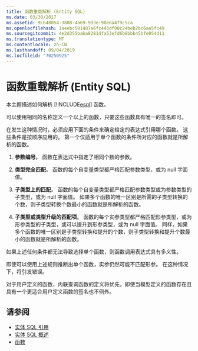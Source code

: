 ```yaml
---
title: 函数重载解析 (Entity SQL)
ms.date: 03/30/2017
ms.assetid: 9c648054-3808-4a69-9d3e-98e6a4f9c5ca
ms.openlocfilehash: 1aeebc501487a6fc443df00c24beb2bc6aa5fc49
ms.sourcegitcommit: 4e2d355baba82814fa53efd6b8bbb45bfe054d11
ms.translationtype: MT
ms.contentlocale: zh-CN
ms.lasthandoff: 09/04/2019
ms.locfileid: "70250925"
---
```

# <a name="function-overload-resolution-entity-sql"></a>函数重载解析 (Entity SQL)
本主题描述如何解析 [!INCLUDE[esql](../../../../../../includes/esql-md.md)] 函数。  
  
 可以使用相同的名称定义一个以上的函数，只要这些函数具有唯一的签名即可。  
  
 在发生这种情况时，必须应用下面的条件来确定给定的表达式引用哪个函数。 这些条件是按顺序应用的。 第一个仅适用于单个函数的条件所对应的函数就是所解析的函数。  
  
1. **参数编号**。 函数在表达式中指定了相同个数的参数。  
  
2. **类型完全匹配**。 函数的每个自变量类型都严格匹配参数类型，或为 null 字面值。  
  
3. **子类型上的匹配**。 函数的每个自变量类型都严格匹配参数类型或为参数类型的子类型，或为 null 字面值。 如果多个函数的唯一区别是所需的子类型转换的个数，则子类型转换个数最小的函数就是所解析的函数。  
  
4. **子类型或类型升级的匹配项**。 函数的每个实参类型都严格匹配形参类型，或为形参类型的子类型，或可以提升到形参类型，或为 null 字面值。 同样，如果多个函数的唯一区别是子类型转换和提升的个数，则子类型转换和提升个数最小的函数就是所解析的函数。  
  
 如果上述任何条件都无法导致选择单个函数，则函数调用表达式具有多义性。  
  
 即使可以使用上述规则推断出单个函数，实参仍然可能不匹配形参。 在这种情况下，将引发错误。  
  
 对于用户定义的函数，内联查询函数的定义将优先，即使当模型定义的函数存在且具有一个更适合用户定义函数的签名也不例外。  
  
## <a name="see-also"></a>请参阅

- [实体 SQL 引用](entity-sql-reference.md)
- [实体 SQL 概述](entity-sql-overview.md)
- [函数](functions-entity-sql.md)
